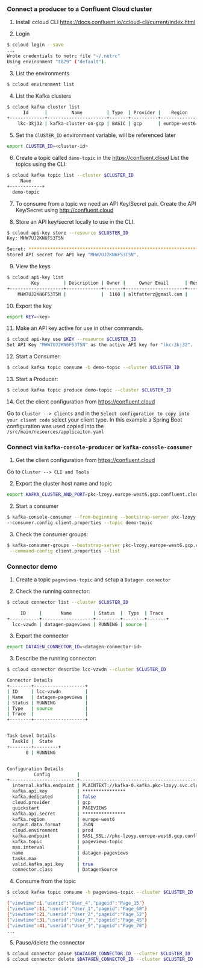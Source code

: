 
### Connect a producer to a Confluent Cloud cluster

1. Install ccloud CLI https://docs.confluent.io/ccloud-cli/current/index.html

2. Login 

```bash
$ ccloud login --save
...
Wrote credentials to netrc file "~/.netrc"
Using environment "t829" ("default").
```

3. List the environments 

```bash
$ ccloud environment list 
```

4. List the Kafka clusters

```bash
$ ccloud kafka cluster list
      Id      |         Name         | Type  | Provider |    Region    | Availability | Status
+-------------+----------------------+-------+----------+--------------+--------------+--------+
    lkc-3kj32 | kafka-cluster-on-gcp | BASIC | gcp      | europe-west6 | single-zone  | UP
```

5. Set the `ClUSTER_ID` environment variable, will be referenced later

```bash
export CLUSTER_ID=<cluster-id> 
```

6. Create a topic called `demo-topic` in the https://confluent.cloud 
   List the topics using the CLI: 

```bash
$ ccloud kafka topic list --cluster $CLUSTER_ID
     Name
+------------+
  demo-topic
```

7. To consume from a topic we need an API Key/Secret pair. Create the API Key/Secret using http://confluent.cloud

8. Store an API key/secret locally to use in the CLI.

```bash
$ ccloud api-key store --resource $CLUSTER_ID
Key: MHW7UJ2KN6F53T5N

Secret: ****************************************************************
Stored API secret for API key "MHW7UJ2KN6F53T5N".
```

9. View the keys

```bash
$ ccloud api-key list
         Key         | Description | Owner |     Owner Email      | Resource Type | Resource ID |       Created
+--------------------+-------------+-------+----------------------+---------------+-------------+----------------------+
    MHW7UJ2KN6F53T5N |             |  1160 | altfatterz@gmail.com |               | lkc-3kj32   | 2021-03-21T20:00:19Z
```

10. Export the key

```bash
export KEY=<key>
```

11. Make an API key active for use in other commands.

```bash
$ ccloud api-key use $KEY --resource $CLUSTER_ID
Set API Key "MHW7UJ2KN6F53T5N" as the active API key for "lkc-3kj32".
```

12. Start a Consumer:

```bash
$ ccloud kafka topic consume -b demo-topic --cluster $CLUSTER_ID
```

13. Start a Producer:
```bash
$ ccloud kafka topic produce demo-topic --cluster $CLUSTER_ID
```

14. Get the client configuration from https://confluent.cloud

Go to `Cluster --> Clients` and in the `Select configuration to copy into your client code` select your client type. 
In this example a Spring Boot configuration was used copied into the `/src/main/resources/applicaiton.yaml` 


### Connect via `kafka-console-producer` or `kafka-console-consumer`

1. Get the client configuration from https://confluent.cloud

Go to `Cluster --> CLI and Tools`

2. Export the cluster host name and topic
   
```bash
export KAFKA_CLUSTER_AND_PORT=pkc-lzoyy.europe-west6.gcp.confluent.cloud:9092
```

2. Start a consumer

```bash
$ kafka-console-consumer --from-beginning --bootstrap-server pkc-lzoyy.europe-west6.gcp.confluent.cloud:9092 \
--consumer.config client.properties --topic demo-topic
```

3. Check the consumer groups:

```bash
$ kafka-consumer-groups --bootstrap-server pkc-lzoyy.europe-west6.gcp.confluent.cloud:9092 \
 --command-config client.properties --list
```

### Connector demo

1. Create a topic `pageviews-topic` and setup a `Datagen connector` 

2. Check the running connector:

```bash
$ ccloud connector list --cluster $CLUSTER_ID

     ID     |       Name        | Status  |  Type  | Trace
+-----------+-------------------+---------+--------+-------+
  lcc-vzwdn | datagen-pageviews | RUNNING | source |
```

3. Export the connector 

```bash
export DATAGEN_CONNECTOR_ID=<datagen-connector-id>
```

3. Describe the running connector:

```bash
$ ccloud connector describe lcc-vzwdn --cluster $CLUSTER_ID

Connector Details
+--------+-------------------+
| ID     | lcc-vzwdn         |
| Name   | datagen-pageviews |
| Status | RUNNING           |
| Type   | source            |
| Trace  |                   |
+--------+-------------------+


Task Level Details
  TaskId |  State
+--------+---------+
       0 | RUNNING


Configuration Details
          Config          |                                                                          Value
+-------------------------+----------------------------------------------------------------------------------------------------------------------------------------------------------+
  internal.kafka.endpoint | PLAINTEXT://kafka-0.kafka.pkc-lzoyy.svc.cluster.local:9071,kafka-1.kafka.pkc-lzoyy.svc.cluster.local:9071,kafka-2.kafka.pkc-lzoyy.svc.cluster.local:9071
  kafka.api.key           | ****************
  kafka.dedicated         | false
  cloud.provider          | gcp
  quickstart              | PAGEVIEWS
  kafka.api.secret        | ****************
  kafka.region            | europe-west6
  output.data.format      | JSON
  cloud.environment       | prod
  kafka.endpoint          | SASL_SSL://pkc-lzoyy.europe-west6.gcp.confluent.cloud:9092
  kafka.topic             | pageviews-topic
  max.interval            |                                                                                                                                                      100
  name                    | datagen-pageviews
  tasks.max               |                                                                                                                                                        1
  valid.kafka.api.key     | true
  connector.class         | DatagenSource
```

4. Consume from the topic

```bash
$ ccloud kafka topic consume -b pageviews-topic --cluster $CLUSTER_ID

{"viewtime":1,"userid":"User_4","pageid":"Page_15"}
{"viewtime":11,"userid":"User_1","pageid":"Page_68"}
{"viewtime":21,"userid":"User_2","pageid":"Page_52"}
{"viewtime":31,"userid":"User_7","pageid":"Page_45"}
{"viewtime":41,"userid":"User_9","pageid":"Page_78"}
...
```

5. Pause/delete the connector  

```bash
$ ccloud connector pause $DATAGEN_CONNECTOR_ID --cluster $CLUSTER_ID
$ ccloud connector delete $DATAGEN_CONNECTOR_ID --cluster $CLUSTER_ID
```
